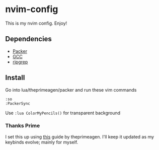 # nvim-config
This is my nvim config. Enjoy!
## Dependencies
* [Packer](https://github.com/wbthomason/packer.nvim)
* [GCC](https://www.mingw-w64.org/downloads/)
* [ripgrep](https://github.com/BurntSushi/ripgrep#installation)
## Install
Go into lua/theprimeagen/packer and run these vim commands
```vim
:so
:PackerSync
```
Use ```:lua ColorMyPencils()``` for transparent background
### Thanks Prime
I set this up using [this](https://www.youtube.com/watch?v=w7i4amO_zaE&t=562s) guide by theprimeagen.
I'll keep it updated as my keybinds evolve; mainly for myself.

